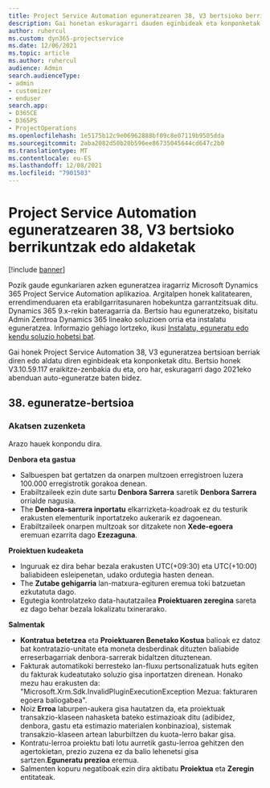 ```yaml
---
title: Project Service Automation eguneratzearen 38, V3 bertsioko berrikuntzak edo aldaketak
description: Gai honetan eskuragarri dauden eginbideak eta konponketak zerrendatzen dira Microsoft Dynamics 365 Project Service Automation Eguneratu 38. bertsioa, V3.
author: ruhercul
ms.custom: dyn365-projectservice
ms.date: 12/06/2021
ms.topic: article
ms.author: ruhercul
audience: Admin
search.audienceType:
- admin
- customizer
- enduser
search.app:
- D365CE
- D365PS
- ProjectOperations
ms.openlocfilehash: 1e5175b12c9e06962888bf09c8e07119b9505dda
ms.sourcegitcommit: 2aba2082d50b20b596ee86735045644cd647c2b0
ms.translationtype: MT
ms.contentlocale: eu-ES
ms.lasthandoff: 12/08/2021
ms.locfileid: "7901503"
---
```

# <a name="whats-new-or-changed-in-project-service-automation-update-release-38-v3"></a>Project Service Automation eguneratzearen 38, V3 bertsioko berrikuntzak edo aldaketak

[!include [banner](../includes/psa-now-project-operations.md)]

Pozik gaude egunkariaren azken eguneratzea iragarriz Microsoft Dynamics 365 Project Service Automation aplikazioa. Argitalpen honek kalitatearen, errendimenduaren eta erabilgarritasunaren hobekuntza garrantzitsuak ditu. Dynamics 365 9.x-rekin bateragarria da. Bertsio hau eguneratzeko, bisitatu Admin Zentroa Dynamics 365 lineako soluzioen orria eta instalatu eguneratzea. Informazio gehiago lortzeko, ikusi [Instalatu, eguneratu edo kendu soluzio hobetsi bat](/power-platform/admin/install-remove-preferred-solution).

Gai honek Project Service Automation 38, V3 eguneratzea bertsioan berriak diren edo aldatu diren eginbideak eta konponketak ditu. Bertsio honek V3.10.59.117 eraikitze-zenbakia du eta, oro har, eskuragarri dago 2021eko abenduan auto-eguneratze baten bidez.

## <a name="update-release-38"></a>38. eguneratze-bertsioa

### <a name="bug-fixes"></a>Akatsen zuzenketa

Arazo hauek konpondu dira.

**Denbora eta gastua**

- Salbuespen bat gertatzen da onarpen multzoen erregistroen luzera 100.000 erregistrotik gorakoa denean.
- Erabiltzaileek ezin dute sartu **Denbora Sarrera** saretik **Denbora Sarrera** orrialde nagusia.
- The **Denbora-sarrera inportatu** elkarrizketa-koadroak ez du testurik erakusten elementurik inportatzeko aukerarik ez dagoenean.
- Erabiltzaileek onarpen multzoak sor ditzakete non **Xede-egoera** eremuan ezarrita dago **Ezezaguna**.

**Proiektuen kudeaketa**

- Inguruak ez dira behar bezala erakusten UTC(+09:30) eta UTC(+10:00) baliabideen esleipenetan, udako ordutegia hasten denean.
- The **Zutabe gehigarria** lan-matxura-egituren eremua toki batzuetan ezkutatuta dago.
- Egutegia kontrolatzeko data-hautatzailea **Proiektuaren zeregina** sareta ez dago behar bezala lokalizatu txinerarako.

**Salmentak**

- **Kontratua betetzea** eta **Proiektuaren Benetako Kostua** balioak ez datoz bat kontratazio-unitate eta moneta desberdinak dituzten baliabide erreserbagarriak denbora-sarrerak bidaltzen dituztenean.
- Fakturak automatikoki berresteko lan-fluxu pertsonalizatuak huts egiten du fakturak kudeatutako soluzio gisa inportatzen direnean. Honako mezu hau erakusten da: "Microsoft.Xrm.Sdk.InvalidPluginExecutionException Mezua: fakturaren egoera baliogabea".
- Noiz **Erroa** laburpen-aukera gisa hautatzen da, eta proiektuak transakzio-klaseen nahasketa bateko estimazioak ditu (adibidez, denbora, gastu eta estimazio materialen konbinazioa), sistemak transakzio-klaseen artean laburbiltzen du kuota-lerro bakar gisa.
- Kontratu-lerroa proiektu bati lotu aurretik gastu-lerroa gehitzen den agertokietan, prezio zuzena ez da balio lehenetsi gisa sartzen.**Eguneratu prezioa** eremua.
- Salmenten kopuru negatiboak ezin dira aktibatu **Proiektua** eta **Zeregin** entitateak.
